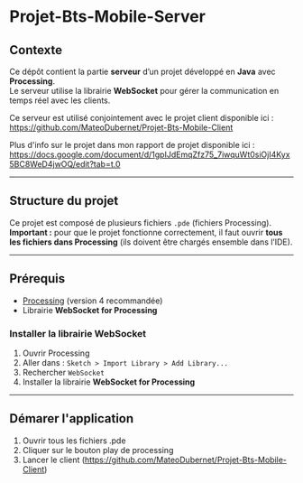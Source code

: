 ﻿# Projet-Bts-Mobile-Server
## Contexte

Ce dépôt contient la partie **serveur** d’un projet développé en **Java** avec **Processing**.\
Le serveur utilise la librairie **WebSocket** pour gérer la communication en temps réel avec les clients.

Ce serveur est utilisé conjointement avec le projet client disponible ici : https://github.com/MateoDubernet/Projet-Bts-Mobile-Client

Plus d'info sur le projet dans mon rapport de projet disponible ici : https://docs.google.com/document/d/1gpIJdEmqZfz75_7iwquWt0siOjI4Kyx5BC8WeD4jwOQ/edit?tab=t.0

---

## Structure du projet

Ce projet est composé de plusieurs fichiers `.pde` (fichiers Processing).  
**Important :** pour que le projet fonctionne correctement, il faut ouvrir **tous les fichiers dans Processing** (ils doivent être chargés ensemble dans l’IDE).

---

## Prérequis

- [Processing](https://processing.org/download) (version 4 recommandée)  
- Librairie **WebSocket for Processing**

### Installer la librairie WebSocket
1. Ouvrir Processing  
2. Aller dans : `Sketch > Import Library > Add Library...`  
3. Rechercher `WebSocket`  
4. Installer la librairie **WebSocket for Processing**  

---

## Démarer l'application
1. Ouvrir tous les fichiers .pde
2. Cliquer sur le bouton play de processing
3. Lancer le client (https://github.com/MateoDubernet/Projet-Bts-Mobile-Client)








